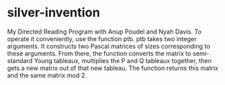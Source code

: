 # silver-invention
My Directed Reading Program with Anup Poudel and Nyah Davis.
To operate it conveniently, use the function ptb.
ptb takes two integer arguments. It constructs two Pascal matrices of sizes corresponding to these arguments.
From there, the function converts the matrix to semi-standard Young tableaux, multiplies the P and Q tableaux together,
then gets a new matrix out of that new tableau. The function returns this matrix and the same matrix mod 2.
